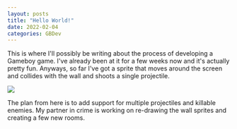 ```yaml
---
layout: posts
title: "Hello World!"
date: 2022-02-04
categories: GBDev
---
```


This is where I'll possibly be writing about the process of developing a Gameboy game. I've already been at it for a few weeks now and it's actually pretty fun. Anyways, so far I've got a sprite that moves around the screen and collides with the wall and shoots a single projectile. 

![](/blog/fixedarrows.gif)

The plan from here is to add support for multiple projectiles and killable enemies. My partner in crime is working on re-drawing the wall sprites and creating a few new rooms. 